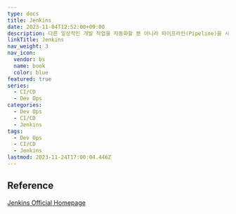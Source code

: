 ```yaml
---
type: docs
title: Jenkins
date: 2023-11-04T12:52:00+09:00
description: 다른 일상적인 개발 작업을 자동화할 뿐 아니라 파이프라인(Pipeline)을 사용해 거의 모든 언어의 조합과 소스코드 리포지토리에 대한 지속적인 통합과 지속적인 전달 환경을 구축하기 위한 간단한 방법을 제공
linkTitle: Jenkins
nav_weight: 3
nav_icon:
  vendor: bs
  name: book
  color: blue
featured: true
series:
  - CI/CD
  - Dev Ops
categories:
  - Dev Ops
  - CI/CD
  - Jenkins
tags:
  - Dev Ops
  - CI/CD
  - Jenkins
lastmod: 2023-11-24T17:00:04.446Z
---
```


## Reference

[Jenkins Official Homepage](https://www.jenkins.io/)
